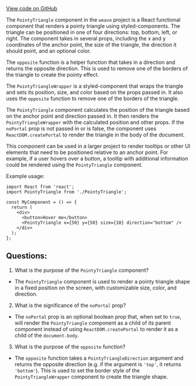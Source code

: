 [View code on GitHub](https://github.com/wandb/weave/weave-js/src/common/components/PointyTriangle.tsx)

The `PointyTriangle` component in the `weave` project is a React functional component that renders a pointy triangle using styled-components. The triangle can be positioned in one of four directions: top, bottom, left, or right. The component takes in several props, including the x and y coordinates of the anchor point, the size of the triangle, the direction it should point, and an optional color. 

The `opposite` function is a helper function that takes in a direction and returns the opposite direction. This is used to remove one of the borders of the triangle to create the pointy effect. 

The `PointyTriangleWrapper` is a styled-component that wraps the triangle and sets its position, size, and color based on the props passed in. It also uses the `opposite` function to remove one of the borders of the triangle. 

The `PointyTriangle` component calculates the position of the triangle based on the anchor point and direction passed in. It then renders the `PointyTriangleWrapper` with the calculated position and other props. If the `noPortal` prop is not passed in or is false, the component uses `ReactDOM.createPortal` to render the triangle in the body of the document. 

This component can be used in a larger project to render tooltips or other UI elements that need to be positioned relative to an anchor point. For example, if a user hovers over a button, a tooltip with additional information could be rendered using the `PointyTriangle` component. 

Example usage:

```
import React from 'react';
import PointyTriangle from './PointyTriangle';

const MyComponent = () => {
  return (
    <div>
      <button>Hover me</button>
      <PointyTriangle x={50} y={50} size={10} direction="bottom" />
    </div>
  );
};
```
## Questions: 
 1. What is the purpose of the `PointyTriangle` component?
- The `PointyTriangle` component is used to render a pointy triangle shape in a fixed position on the screen, with customizable size, color, and direction.

2. What is the significance of the `noPortal` prop?
- The `noPortal` prop is an optional boolean prop that, when set to `true`, will render the `PointyTriangle` component as a child of its parent component instead of using `ReactDOM.createPortal` to render it as a child of the `document.body`.

3. What is the purpose of the `opposite` function?
- The `opposite` function takes a `PointyTriangleDirection` argument and returns the opposite direction (e.g. if the argument is `'top'`, it returns `'bottom'`). This is used to set the border style of the `PointyTriangleWrapper` component to create the triangle shape.